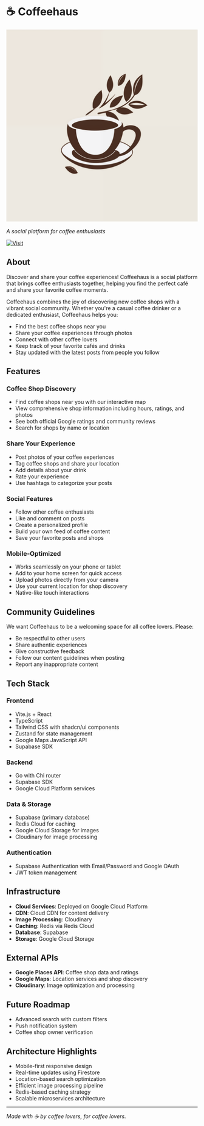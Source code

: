 # ☕ Coffeehaus

<a href="https://coffeehaus.app">
  <img src="https://github.com/johnnynu/Coffeehaus/blob/main/coffeehaus%20logo.png" alt="Coffeehaus" width="600">
</a>

*A social platform for coffee enthusiasts*

[![Visit](https://img.shields.io/badge/-Visit%20Coffeehaus-brown?style=for-the-badge&logo=coffeescript&logoColor=white)](http://coffeehaussocial.com/)

## About

Discover and share your coffee experiences! Coffeehaus is a social platform that brings coffee enthusiasts together, helping you find the perfect café and share your favorite coffee moments.

Coffeehaus combines the joy of discovering new coffee shops with a vibrant social community. Whether you're a casual coffee drinker or a dedicated enthusiast, Coffeehaus helps you:

* Find the best coffee shops near you
* Share your coffee experiences through photos
* Connect with other coffee lovers
* Keep track of your favorite cafés and drinks
* Stay updated with the latest posts from people you follow

## Features

### Coffee Shop Discovery

* Find coffee shops near you with our interactive map
* View comprehensive shop information including hours, ratings, and photos
* See both official Google ratings and community reviews
* Search for shops by name or location

### Share Your Experience

* Post photos of your coffee experiences
* Tag coffee shops and share your location
* Add details about your drink
* Rate your experience
* Use hashtags to categorize your posts

### Social Features

* Follow other coffee enthusiasts
* Like and comment on posts
* Create a personalized profile
* Build your own feed of coffee content
* Save your favorite posts and shops

### Mobile-Optimized

* Works seamlessly on your phone or tablet
* Add to your home screen for quick access
* Upload photos directly from your camera
* Use your current location for shop discovery
* Native-like touch interactions

## Community Guidelines

We want Coffeehaus to be a welcoming space for all coffee lovers. Please:

* Be respectful to other users
* Share authentic experiences
* Give constructive feedback
* Follow our content guidelines when posting
* Report any inappropriate content

## Tech Stack

### Frontend

* Vite.js + React
* TypeScript
* Tailwind CSS with shadcn/ui components
* Zustand for state management
* Google Maps JavaScript API
* Supabase SDK

### Backend

* Go with Chi router
* Supabase SDK
* Google Cloud Platform services

### Data & Storage

* Supabase (primary database)
* Redis Cloud for caching
* Google Cloud Storage for images
* Cloudinary for image processing

### Authentication

* Supabase Authentication with Email/Password and Google OAuth
* JWT token management

## Infrastructure

* **Cloud Services**: Deployed on Google Cloud Platform
* **CDN**: Cloud CDN for content delivery
* **Image Processing**: Cloudinary
* **Caching**: Redis via Redis Cloud
* **Database**: Supabase
* **Storage**: Google Cloud Storage

## External APIs

* **Google Places API**: Coffee shop data and ratings
* **Google Maps**: Location services and shop discovery
* **Cloudinary**: Image optimization and processing

## Future Roadmap

* Advanced search with custom filters
* Push notification system
* Coffee shop owner verification

## Architecture Highlights

* Mobile-first responsive design
* Real-time updates using Firestore
* Location-based search optimization
* Efficient image processing pipeline
* Redis-based caching strategy
* Scalable microservices architecture

---

*Made with ☕ by coffee lovers, for coffee lovers.*
